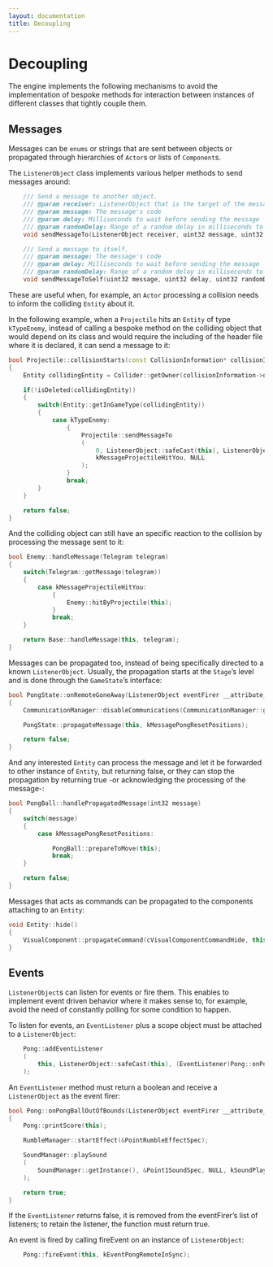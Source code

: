 ```yaml
---
layout: documentation
title: Decoupling
---
```


# Decoupling

The engine implements the following mechanisms to avoid the implementation of bespoke methods for interaction between instances of different classes that tightly couple them.

## Messages

Messages can be `enums` or strings that are sent between objects or propagated through hierarchies of `Actor`s or lists of `Component`s.

The `ListenerObject` class implements various helper methods to send messages around:

```cpp
    /// Send a message to another object.
    /// @param receiver: ListenerObject that is the target of the message
    /// @param message: The message's code
    /// @param delay: Milliseconds to wait before sending the message
    /// @param randomDelay: Range of a random delay in milliseconds to wait before sending the message
    void sendMessageTo(ListenerObject receiver, uint32 message, uint32 delay, uint32 randomDelay);

    /// Send a message to itself.
    /// @param message: The message's code
    /// @param delay: Milliseconds to wait before sending the message
    /// @param randomDelay: Range of a random delay in milliseconds to wait before sending the message
    void sendMessageToSelf(uint32 message, uint32 delay, uint32 randomDelay);
```

These are useful when, for example, an `Actor` processing a collision needs to inform the colliding `Entity` about it.

In the following example, when a `Projectile` hits an `Entity` of type `kTypeEnemy`, instead of calling a bespoke method on the colliding object that would depend on its class and would require the including of the header file where it is declared, it can send a message to it:

```cpp
bool Projectile::collisionStarts(const CollisionInformation* collisionInformation __attribute__ ((unused)))
{
    Entity collidingEntity = Collider::getOwner(collisionInformation->otherCollider);

    if(!isDeleted(collidingEntity))
    {
        switch(Entity::getInGameType(collidingEntity))
        {
            case kTypeEnemy:
                {
                    Projectile::sendMessageTo
                    (
                        0, ListenerObject::safeCast(this), ListenerObject::safeCast(collidingEntity), 
                        kMessageProjectileHitYou, NULL
                    );
                }
                break;
        }
    }

    return false;
}
```

And the colliding object can still have an specific reaction to the collision by processing the message sent to it:

```cpp
bool Enemy::handleMessage(Telegram telegram)
{
    switch(Telegram::getMessage(telegram))
    {
        case kMessageProjectileHitYou:
            {                
                Enemy::hitByProjectile(this);
            }
            break;
    }

    return Base::handleMessage(this, telegram);
}
```

Messages can be propagated too, instead of being specifically directed to a known `ListenerObject`. Usually, the propagation starts at the `Stage`’s level and is done through the `GameState`’s interface:

```cpp
bool PongState::onRemoteGoneAway(ListenerObject eventFirer __attribute__((unused)))
{
	CommunicationManager::disableCommunications(CommunicationManager::getInstance());

	PongState::propagateMessage(this, kMessagePongResetPositions);

	return false;
}
```

And any interested `Entity` can process the message and let it be forwarded to other instance of `Entity`, but returning false, or they can stop the propagation by returning true -or acknowledging the processing of the message-: 

```cpp
bool PongBall::handlePropagatedMessage(int32 message)
{
	switch(message)
	{
		case kMessagePongResetPositions:

			PongBall::prepareToMove(this);
			break;
	}

	return false;
}
```

Messages that acts as commands can be propagated to the components attaching to an `Entity`:

```cpp
void Entity::hide()
{
    VisualComponent::propagateCommand(cVisualComponentCommandHide, this);
}
```

## Events

`ListenerObject`s can listen for events or fire them. This enables to implement event driven behavior where it makes sense to, for example, avoid the need of constantly polling for some condition to happen.

To listen for events, an `EventListener` plus a scope object must be attached to a `ListenerObject`:

```cpp
    Pong::addEventListener
    (
        this, ListenerObject::safeCast(this), (EventListener)Pong::onPongBallOutOfBounds, kEventPongBallStreamedOut
    );
```

An `EventListener` method must return a boolean and receive a `ListenerObject` as the event firer:

```cpp
bool Pong::onPongBallOutOfBounds(ListenerObject eventFirer __attribute__ ((unused)))
{
    Pong::printScore(this);

    RumbleManager::startEffect(&PointRumbleEffectSpec);

    SoundManager::playSound
    (
        SoundManager::getInstance(), &Point1SoundSpec, NULL, kSoundPlaybackNormal, NULL, NULL
    );

    return true;
}
```

If the `EventListener` returns false, it is removed from the eventFirer’s list of listeners; to retain the listener, the function must return true.

An event is fired by calling fireEvent on an instance of `ListenerObject`:

```cpp
    Pong::fireEvent(this, kEventPongRemoteInSync);
```